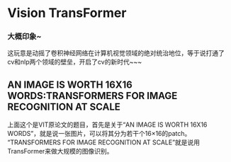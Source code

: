# Vision TransFormer
### 大概印象~
这玩意是动摇了卷积神经网络在计算机视觉领域的绝对统治地位，等于说打通了cv和nlp两个领域的壁垒，开启了cv的新时代~~~
## AN IMAGE IS WORTH 16X16 WORDS:TRANSFORMERS FOR IMAGE RECOGNITION AT SCALE
上面这个是VIT原论文的题目，首先是关于“AN IMAGE IS WORTH 16X16 WORDS”，就是说一张图片，可以将其分为若干个16×16的patch。
“TRANSFORMERS FOR IMAGE RECOGNITION AT SCALE”就是说用TransFormer来做大规模的图像识别。
